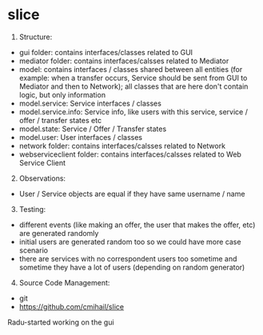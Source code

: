 slice
=====

1. Structure:
  - gui folder: contains interfaces/classes related to GUI
  - mediator folder: contains interfaces/calsses related to Mediator
  - model: contains interfaces / classes shared between all entities
  (for example: when a transfer occurs, Service should be sent from GUI
  to Mediator and then to Network); all classes that are here don't
  contain logic, but only information
  - model.service: Service interfaces / classes
  - model.service.info: Service info, like users with this service,
    service / offer / transfer states etc
  - model.state: Service / Offer / Transfer states
  - model.user: User interfaces / classes
  - network folder: contains interfaces/calsses related to Network
  - webserviceclient folder: contains interfaces/calsses related to Web
    Service Client

2. Observations:
  - User / Service objects are equal if they have same username / name

3. Testing:
  - different events (like making an offer, the user that makes the
    offer, etc) are generated randomly
  - initial users are generated random too so we could have more case
    scenario
  - there are services with no correspondent users too sometime and
    sometime they have a lot of users (depending on random generator)

4. Source Code Management:
  - git
  - https://github.com/cmihail/slice

  
 Radu-started working on the gui
